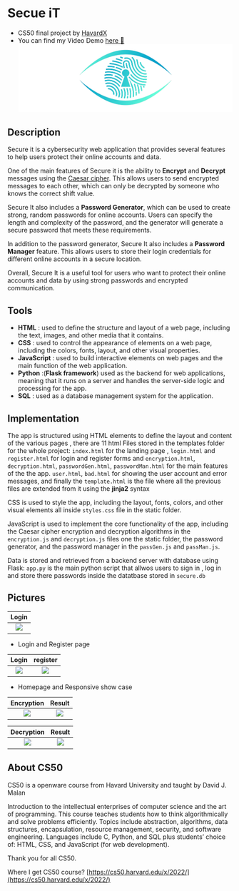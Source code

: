 # **Secue iT**

- CS50 final project by [HavardX](https://pll.harvard.edu/course/cs50-introduction-computer-science?delta=0)
- You can find my Video Demo [here 🔗](https://www.youtube.com)
  ![Logo](/static/img/widelogo.png)

## Description

Secure it is a cybersecurity web application that provides several features to help users protect their online accounts and data.

One of the main features of Secure it is the ability to **Encrypt** and **Decrypt** messages using the [Caesar cipher](https://en.wikipedia.org/wiki/Caesar_cipher). This allows users to send encrypted messages to each other, which can only be decrypted by someone who knows the correct shift value.

Secure It also includes a **Password Generator**, which can be used to create strong, random passwords for online accounts. Users can specify the length and complexity of the password, and the generator will generate a secure password that meets these requirements.

In addition to the password generator, Secure It also includes a **Password Manager** feature. This allows users to store their login credentials for different online accounts in a secure location.

Overall, Secure It is a useful tool for users who want to protect their online accounts and data by using strong passwords and encrypted communication.

## Tools

- **HTML** : used to define the structure and layout of a web page, including the text, images, and other media that it contains.
- **CSS** : used to control the appearance of elements on a web page, including the colors, fonts, layout, and other visual properties.
- **JavaScript** : used to build interactive elements on web pages and the main function of the web application.
- **Python** :(**Flask framework**) used as the backend for web applications, meaning that it runs on a server and handles the server-side logic and processing for the app.
- **SQL** : used as a database management system for the application.

## Implementation

The app is structured using HTML elements to define the layout and content of the various pages , there are 11 html Files stored in the templates folder for the whole project: `index.html` for the landing page , `login.html` and `register.html` for login and register forms and `encryption.html`, `decryption.html`, `passwordGen.html`, `passwordMan.html` for the main features of the the app. `user.html`, `bad.html` for showing the user account and error messages, and finally the `template.html` is the file where all the previous files are extended from it using the **jinja2** syntax

CSS is used to style the app, including the layout, fonts, colors, and other visual elements all inside `styles.css` file in the static folder.

JavaScript is used to implement the core functionality of the app, including the Caesar cipher encryption and decryption algorithms in the `encryption.js` and `decryption.js` files one the static folder, the password generator, and the password manager in the `passGen.js` and `passMan.js`.

Data is stored and retrieved from a backend server with database using Flask: `app.py` is the main python script that allwos users to sign in , log in and store there passwords inside the datatbase stored in `secure.db`

## Pictures

|                         Login                         |
| :---------------------------------------------------: |
| <img src="/static/img/screenshots/1.png" width="600"> |

- Login and Register page

|                         Login                         |                       register                        |
| :---------------------------------------------------: | :---------------------------------------------------: |
| <img src="/static/img/screenshots/2.png" width="400"> | <img src="/static/img/screenshots/3.png" width="400"> |

- Homepage and Responsive show case

|                      Encryption                       |                         Result                          |
| :---------------------------------------------------: | :-----------------------------------------------------: |
| <img src="/static/img/screenshots/3.png" width="400"> | <img src="/static/img/screenshots/4.png" width = "400"> |

|                      Decryption                       |                         Result                          |
| :---------------------------------------------------: | :-----------------------------------------------------: |
| <img src="/static/img/screenshots/5.png" width="400"> | <img src="/static/img/screenshots/6.png" width = "400"> |

## About CS50

CS50 is a openware course from Havard University and taught by David J. Malan

Introduction to the intellectual enterprises of computer science and the art of programming. This course teaches students how to think algorithmically and solve problems efficiently. Topics include abstraction, algorithms, data structures, encapsulation, resource management, security, and software engineering. Languages include C, Python, and SQL plus students’ choice of: HTML, CSS, and JavaScript (for web development).

Thank you for all CS50.

Where I get CS50 course? [https://cs50.harvard.edu/x/2022/](https://cs50.harvard.edu/x/2022/)
